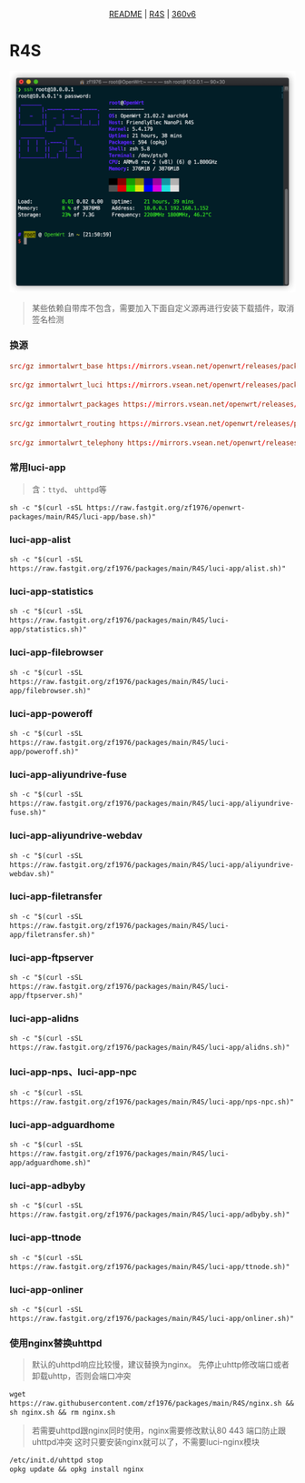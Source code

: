 <p align="center">
  <a href="https://github.com/zf1976/packages/blob/main/README.md">README</a> | <a href="https://github.com/zf1976/packages/blob/main/README-R4S.md">R4S</a> | <a href="https://github.com/zf1976/packages/blob/main/README-360v6.md">360v6</a>
</p>

# R4S

<img src="./R4S/img/r4s.png"/>

> 某些依赖自带库不包含，需要加入下面自定义源再进行安装下载插件，取消签名检测
### 换源
```conf
src/gz immortalwrt_base https://mirrors.vsean.net/openwrt/releases/packages-21.02/aarch64_generic/base

src/gz immortalwrt_luci https://mirrors.vsean.net/openwrt/releases/packages-21.02/aarch64_generic/luci/

src/gz immortalwrt_packages https://mirrors.vsean.net/openwrt/releases/packages-21.02/aarch64_generic/packages

src/gz immortalwrt_routing https://mirrors.vsean.net/openwrt/releases/packages-21.02/aarch64_generic/routing

src/gz immortalwrt_telephony https://mirrors.vsean.net/openwrt/releases/packages-21.02/aarch64_generic/telephony
```

### 常用luci-app
> 含：`ttyd`、 `uhttpd`等
```shell
sh -c "$(curl -sSL https://raw.fastgit.org/zf1976/openwrt-packages/main/R4S/luci-app/base.sh)"
```

### luci-app-alist
```shell
sh -c "$(curl -sSL https://raw.fastgit.org/zf1976/packages/main/R4S/luci-app/alist.sh)"
```

### luci-app-statistics
```shell
sh -c "$(curl -sSL https://raw.fastgit.org/zf1976/packages/main/R4S/luci-app/statistics.sh)"
```

### luci-app-filebrowser
```shell
sh -c "$(curl -sSL https://raw.fastgit.org/zf1976/packages/main/R4S/luci-app/filebrowser.sh)"
```

### luci-app-poweroff
```shell
sh -c "$(curl -sSL https://raw.fastgit.org/zf1976/packages/main/R4S/luci-app/poweroff.sh)"
```

### luci-app-aliyundrive-fuse
```shell
sh -c "$(curl -sSL https://raw.fastgit.org/zf1976/packages/main/R4S/luci-app/aliyundrive-fuse.sh)"
```

### luci-app-aliyundrive-webdav
```shell
sh -c "$(curl -sSL https://raw.fastgit.org/zf1976/packages/main/R4S/luci-app/aliyundrive-webdav.sh)"
```

### luci-app-filetransfer
```shell
sh -c "$(curl -sSL https://raw.fastgit.org/zf1976/packages/main/R4S/luci-app/filetransfer.sh)"
```

### luci-app-ftpserver
```shell
sh -c "$(curl -sSL https://raw.fastgit.org/zf1976/packages/main/R4S/luci-app/ftpserver.sh)"
```

### luci-app-alidns

```shell
sh -c "$(curl -sSL https://raw.fastgit.org/zf1976/packages/main/R4S/luci-app/alidns.sh)"
```

### luci-app-nps、luci-app-npc
```shell
sh -c "$(curl -sSL https://raw.fastgit.org/zf1976/packages/main/R4S/luci-app/nps-npc.sh)"
```

### luci-app-adguardhome
```shell
sh -c "$(curl -sSL https://raw.fastgit.org/zf1976/packages/main/R4S/luci-app/adguardhome.sh)"
```

### luci-app-adbyby
```shell
sh -c "$(curl -sSL https://raw.fastgit.org/zf1976/packages/main/R4S/luci-app/adbyby.sh)"
```

### luci-app-ttnode
```shell
sh -c "$(curl -sSL https://raw.fastgit.org/zf1976/packages/main/R4S/luci-app/ttnode.sh)"
```

### luci-app-onliner
```shell
sh -c "$(curl -sSL https://raw.fastgit.org/zf1976/packages/main/R4S/luci-app/onliner.sh)"
```

### 使用nginx替换uhttpd
> 默认的uhttpd响应比较慢，建议替换为nginx。
> 先停止uhttp修改端口或者卸载uhttp，否则会端口冲突
```shell
wget https://raw.githubusercontent.com/zf1976/packages/main/R4S/nginx.sh && sh nginx.sh && rm nginx.sh
```
> 若需要uhttpd跟nginx同时使用，nginx需要修改默认80 443 端口防止跟uhttpd冲突
> 这时只要安装nginx就可以了，不需要luci-nginx模块
```shell
/etc/init.d/uhttpd stop
opkg update && opkg install nginx
``` 

